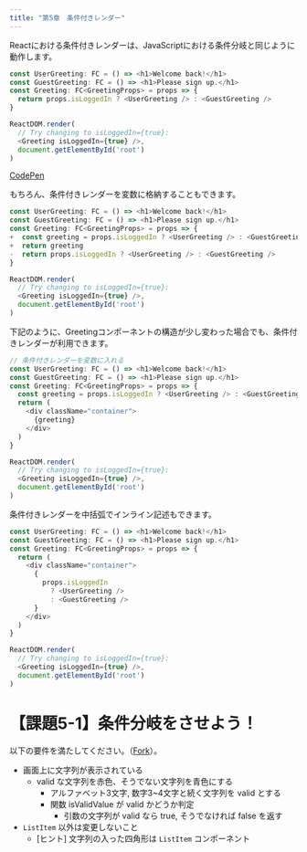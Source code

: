 ```yaml
---
title: "第5章　条件付きレンダー"
---
```


Reactにおける条件付きレンダーは、JavaScriptにおける条件分岐と同じように動作します。


```javascript
const UserGreeting: FC = () => <h1>Welcome back!</h1>
const GuestGreeting: FC = () => <h1>Please sign up.</h1>
const Greeting: FC<GreetingProps> = props => {
  return props.isLoggedIn ? <UserGreeting /> : <GuestGreeting />
}

ReactDOM.render(
  // Try changing to isLoggedIn={true}:
  <Greeting isLoggedIn={true} />,
  document.getElementById('root')
)
```

[CodePen](https://codepen.io/aseijiurushihara/pen/QWjGBgX?editors=0010)


もちろん、条件付きレンダーを変数に格納することもできます。


```javascript
const UserGreeting: FC = () => <h1>Welcome back!</h1>
const GuestGreeting: FC = () => <h1>Please sign up.</h1>
const Greeting: FC<GreetingProps> = props => {
+  const greeting = props.isLoggedIn ? <UserGreeting /> : <GuestGreeting />
+  return greeting
-  return props.isLoggedIn ? <UserGreeting /> : <GuestGreeting />
}

ReactDOM.render(
  // Try changing to isLoggedIn={true}:
  <Greeting isLoggedIn={true} />,
  document.getElementById('root')
)
```

下記のように、Greetingコンポーネントの構造が少し変わった場合でも、条件付きレンダーが利用できます。

```javascript
// 条件付きレンダーを変数に入れる
const UserGreeting: FC = () => <h1>Welcome back!</h1>
const GuestGreeting: FC = () => <h1>Please sign up.</h1>
const Greeting: FC<GreetingProps> = props => {
  const greeting = props.isLoggedIn ? <UserGreeting /> : <GuestGreeting />
  return (
    <div className="container">
      {greeting}
    </div>
  )
}

ReactDOM.render(
  // Try changing to isLoggedIn={true}:
  <Greeting isLoggedIn={true} />,
  document.getElementById('root')
)
```

条件付きレンダーを中括弧でインライン記述もできます。

```javascript
const UserGreeting: FC = () => <h1>Welcome back!</h1>
const GuestGreeting: FC = () => <h1>Please sign up.</h1>
const Greeting: FC<GreetingProps> = props => {
  return (
    <div className="container">
      {
        props.isLoggedIn
          ? <UserGreeting />
          : <GuestGreeting />
      }
    </div>
  )
}

ReactDOM.render(
  // Try changing to isLoggedIn={true}:
  <Greeting isLoggedIn={true} />,
  document.getElementById('root')
)
```

# 【課題5-1】条件分岐をさせよう！

以下の要件を満たしてください。（[Fork](https://codepen.io/ka-clmx/pen/xxqReww)）。

* 画面上に文字列が表示されている
  * valid な文字列を赤色、そうでない文字列を青色にする
    * アルファベット3文字, 数字3~4文字と続く文字列を valid とする
    * 関数 isValidValue が valid かどうか判定
      * 引数の文字列が valid なら true, そうでなければ false を返す
* `ListItem` 以外は変更しないこと
  * [ヒント] 文字列の入った四角形は `ListItem` コンポーネント
